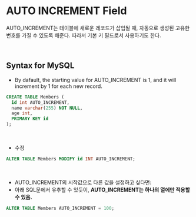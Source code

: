 # AUTO INCREMENT Field

AUTO_INCREMENT는 테이블에 새로운 레코드가 삽입될 때, 자동으로 생성된 고유한 번호를 가질 수 있도록 해준다. 따라서 기본 키 필드로서 사용하기도 한다.

<br>

## Syntax for MySQL

- By dafault, the starting value for AUTO_INCREMENT is 1, and it will increment by 1 for each new record.

```sql
CREATE TABLE Members (
  id int AUTO_INCREMENT, 
  name varchar(255) NOT NULL, 
  age int, 
  PRIMARY KEY id
);
```

<br>

- 수정

```sql
ALTER TABLE Members MODIFY id INT AUTO_INCREMENT;
```

<br>

- AUTO_INCREMENT의 시작값으로 다른 값을 설정하고 싶다면:
- 아래 SQL문에서 유추할 수 있듯이, **AUTO_INCREMENT는 하나의 열에만 적용할 수 있음.**

```sql
ALTER TABLE Members AUTO_INCREMENT = 100;
```
